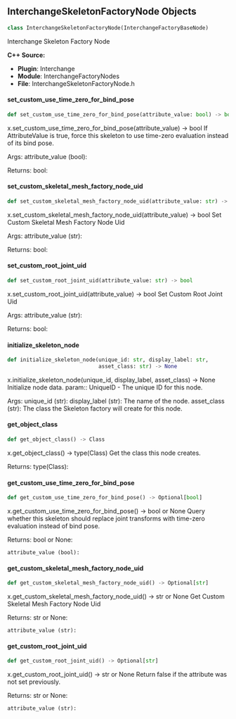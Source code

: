 ## InterchangeSkeletonFactoryNode Objects

```python
class InterchangeSkeletonFactoryNode(InterchangeFactoryBaseNode)
```

Interchange Skeleton Factory Node

**C++ Source:**

- **Plugin**: Interchange
- **Module**: InterchangeFactoryNodes
- **File**: InterchangeSkeletonFactoryNode.h

<a id="unreal.InterchangeSkeletonFactoryNode.set_custom_use_time_zero_for_bind_pose"></a>

#### set_custom_use_time_zero_for_bind_pose

```python
def set_custom_use_time_zero_for_bind_pose(attribute_value: bool) -> bool
```

x.set_custom_use_time_zero_for_bind_pose(attribute_value) -> bool
If AttributeValue is true, force this skeleton to use time-zero evaluation instead of its bind pose.

Args:
    attribute_value (bool): 

Returns:
    bool:

<a id="unreal.InterchangeSkeletonFactoryNode.set_custom_skeletal_mesh_factory_node_uid"></a>

#### set_custom_skeletal_mesh_factory_node_uid

```python
def set_custom_skeletal_mesh_factory_node_uid(attribute_value: str) -> bool
```

x.set_custom_skeletal_mesh_factory_node_uid(attribute_value) -> bool
Set Custom Skeletal Mesh Factory Node Uid

Args:
    attribute_value (str): 

Returns:
    bool:

<a id="unreal.InterchangeSkeletonFactoryNode.set_custom_root_joint_uid"></a>

#### set_custom_root_joint_uid

```python
def set_custom_root_joint_uid(attribute_value: str) -> bool
```

x.set_custom_root_joint_uid(attribute_value) -> bool
Set Custom Root Joint Uid

Args:
    attribute_value (str): 

Returns:
    bool:

<a id="unreal.InterchangeSkeletonFactoryNode.initialize_skeleton_node"></a>

#### initialize_skeleton_node

```python
def initialize_skeleton_node(unique_id: str, display_label: str,
                             asset_class: str) -> None
```

x.initialize_skeleton_node(unique_id, display_label, asset_class) -> None
Initialize node data.
param:: UniqueID - The unique ID for this node.

Args:
    unique_id (str): 
    display_label (str): The name of the node.
    asset_class (str): The class the Skeleton factory will create for this node.

<a id="unreal.InterchangeSkeletonFactoryNode.get_object_class"></a>

#### get_object_class

```python
def get_object_class() -> Class
```

x.get_object_class() -> type(Class)
Get the class this node creates.

Returns:
    type(Class):

<a id="unreal.InterchangeSkeletonFactoryNode.get_custom_use_time_zero_for_bind_pose"></a>

#### get_custom_use_time_zero_for_bind_pose

```python
def get_custom_use_time_zero_for_bind_pose() -> Optional[bool]
```

x.get_custom_use_time_zero_for_bind_pose() -> bool or None
Query whether this skeleton should replace joint transforms with time-zero evaluation instead of bind pose.

Returns:
    bool or None: 

    attribute_value (bool):

<a id="unreal.InterchangeSkeletonFactoryNode.get_custom_skeletal_mesh_factory_node_uid"></a>

#### get_custom_skeletal_mesh_factory_node_uid

```python
def get_custom_skeletal_mesh_factory_node_uid() -> Optional[str]
```

x.get_custom_skeletal_mesh_factory_node_uid() -> str or None
Get Custom Skeletal Mesh Factory Node Uid

Returns:
    str or None: 

    attribute_value (str):

<a id="unreal.InterchangeSkeletonFactoryNode.get_custom_root_joint_uid"></a>

#### get_custom_root_joint_uid

```python
def get_custom_root_joint_uid() -> Optional[str]
```

x.get_custom_root_joint_uid() -> str or None
Return false if the attribute was not set previously.

Returns:
    str or None: 

    attribute_value (str):

<a id="unreal.InterchangeTextureFactoryNode"></a>